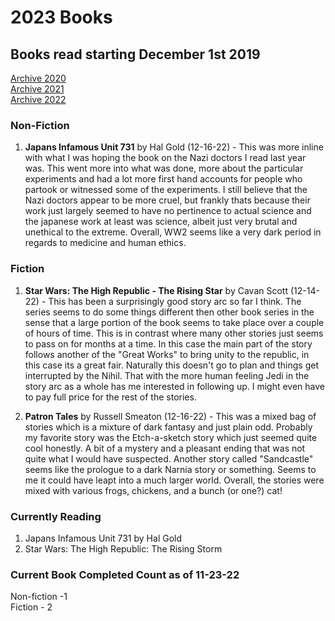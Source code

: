 # 2023 Books

## Books read starting December 1st 2019
[Archive 2020](https://github.com/Tsukiyonocm/Reading-List/blob/main/README-2020.md)\
[Archive 2021](https://github.com/Tsukiyonocm/Reading-List/blob/main/README-2021.md)\
[Archive 2022](https://github.com/Tsukiyonocm/Reading-List/blob/main/README-2022.md)

### Non-Fiction
1. <b>Japans Infamous Unit 731</b> by Hal Gold (12-16-22) - This was more inline with what I was hoping the book on the Nazi doctors I read last year was. This went more into what was done, more about the particular experiments and had a lot more first hand accounts for people who partook or witnessed some of the experiments. I still believe that the Nazi doctors appear to be more cruel, but frankly thats because their work just largely seemed to have no pertinence to actual science and the japanese work at least was science, albeit just very brutal and unethical to the extreme. Overall, WW2 seems like a very dark period in regards to medicine and human ethics.

### Fiction
1. <b>Star Wars: The High Republic - The Rising Star</b> by Cavan Scott (12-14-22) - This has been a surprisingly good story arc so far I think. The series seems to do some things different then other book series in the sense that a large portion of the book seems to take place over a couple of hours of time. This is in contrast where many other stories just seems to pass on for months at a time. In this case the main part of the story follows another of the "Great Works" to bring unity to the republic, in this case its a great fair. Naturally this doesn't go to plan and things get interrupted by the Nihil. That with the more human feeling Jedi in the story arc as a whole has me interested in following up. I might even have to pay full price for the rest of the stories.

2. <b>Patron Tales</b> by Russell Smeaton  (12-16-22) - This was a mixed bag of stories which is a mixture of dark fantasy and just plain odd. Probably my favorite story was the Etch-a-sketch story which just seemed quite cool honestly. A bit of a mystery and a pleasant ending that was not quite what I would have suspected. Another story called "Sandcastle" seems like the prologue to a dark Narnia story or something. Seems to me it could have leapt into a much larger world. Overall, the stories were mixed with various frogs, chickens, and a bunch (or one?) cat!


### Currently Reading

1.	Japans Infamous Unit 731 by Hal Gold
2.	Star Wars: The High Republic: The Rising Storm

### Current Book Completed Count as of 11-23-22

Non-fiction -1\
Fiction - 2






